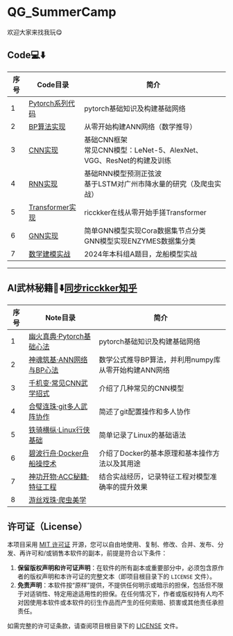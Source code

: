# QG_SummerCamp
欢迎大家来找我玩😋

## Code💻⬇️

| 序号 | Code目录                                     | 简介                                                         |
| ---- | -------------------------------------------- | ------------------------------------------------------------ |
| 1    | [Pytorch系列代码](./Code/01_Pytorch)         | pytorch基础知识及构建基础网络                                |
| 2    | [BP算法实现](./Code/02_BP算法实现)           | 从零开始构建ANN网络（数学推导）                              |
| 3    | [CNN实现](./Code/03_CNN实现)                 | 基础CNN框架<br />常见CNN模型：LeNet-5、AlexNet、VGG、ResNet的构建及训练 |
| 4    | [RNN实现](./Code/04_RNN实现)                 | 基础RNN模型预测正弦波<br />基于LSTM对广州市降水量的研究（及爬虫实战） |
| 5    | [Transformer实现](./Code/05_Transformer实现) | ricckker在线从零开始手搓Transformer                          |
| 6    | [GNN实现](./Code/06_GNN实现)                 | 简单GNN模型实现Cora数据集节点分类<br />GNN模型实现ENZYMES数据集分类 |
| 7    | [数学建模实战](./Code/07_数学建模实战)       | 2024年本科组A题目，龙船模型实战                              |

------

## AI武林秘籍📒⬇️[同步ricckker知乎](https://www.zhihu.com/column/c_1885651761630527854)

| 序号 | Note目录                                                 | 简介                                                 |
| ---- | -------------------------------------------------------- | ---------------------------------------------------- |
| 1    | [幽火真典·Pytorch基础心法](./Note/Pytorch基础.md)        | pytorch基础知识及构建基础网络                        |
| 2    | [神魂筑基·ANN网络与BP心法](./Note/BP算法实现.md)         | 数学公式推导BP算法，并利用numpy库从零开始构建ANN网络 |
| 3    | [千机变·常见CNN武学招式](./Note/各类CNN.md)              | 介绍了几种常见的CNN模型                              |
| 4    | [合璧连珠·git多人武阵协作](./Note/git多人协作.md)        | 简述了git配置操作和多人协作                          |
| 5    | [铁骑横纵·Linux行侠基础](./Note/linux基础.md)            | 简单记录了Linux的基础语法                            |
| 6    | [碧波行舟·Docker舟船操控术](./Note/Docker基础技术.md)    | 介绍了Docker的基本原理和基本操作方法以及其用途       |
| 7    | [神功开物·ACC秘籍·特征工程](./Note/ACC秘籍：特征工程.md) | 结合实战经历，记录特征工程对模型准确率的提升效果     |
| 8    | [游丝戏珠·爬虫美学](./Note/爬虫美学.md)                  |                                                      |

## 许可证（License）

本项目采用 [MIT 许可证](LICENSE) 开源，您可以自由地使用、复制、修改、合并、发布、分发、再许可和/或销售本软件的副本，前提是符合以下条件：

1. **保留版权声明和许可证声明**：在软件的所有副本或重要部分中，必须包含原作者的版权声明和本许可证的完整文本（即项目根目录下的 `LICENSE` 文件）。
2. **免责声明**：本软件按“原样”提供，不提供任何明示或暗示的担保，包括但不限于对适销性、特定用途适用性的担保。在任何情况下，作者或版权持有人均不对因使用本软件或本软件的衍生作品而产生的任何索赔、损害或其他责任承担责任。

如需完整的许可证条款，请查阅项目根目录下的 [LICENSE](LICENSE) 文件。